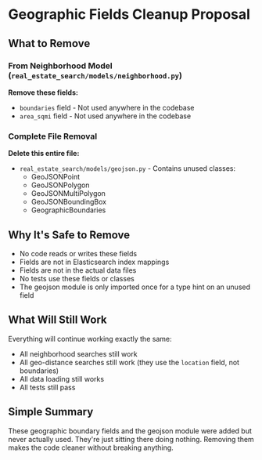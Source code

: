 # Geographic Fields Cleanup Proposal

## What to Remove

### From Neighborhood Model (`real_estate_search/models/neighborhood.py`)

**Remove these fields:**
- `boundaries` field - Not used anywhere in the codebase
- `area_sqmi` field - Not used anywhere in the codebase

### Complete File Removal

**Delete this entire file:**
- `real_estate_search/models/geojson.py` - Contains unused classes:
  - GeoJSONPoint
  - GeoJSONPolygon  
  - GeoJSONMultiPolygon
  - GeoJSONBoundingBox
  - GeographicBoundaries

## Why It's Safe to Remove

- No code reads or writes these fields
- Fields are not in Elasticsearch index mappings
- Fields are not in the actual data files
- No tests use these fields or classes
- The geojson module is only imported once for a type hint on an unused field

## What Will Still Work

Everything will continue working exactly the same:
- All neighborhood searches still work
- All geo-distance searches still work (they use the `location` field, not boundaries)
- All data loading still works
- All tests still pass

## Simple Summary

These geographic boundary fields and the geojson module were added but never actually used. They're just sitting there doing nothing. Removing them makes the code cleaner without breaking anything.